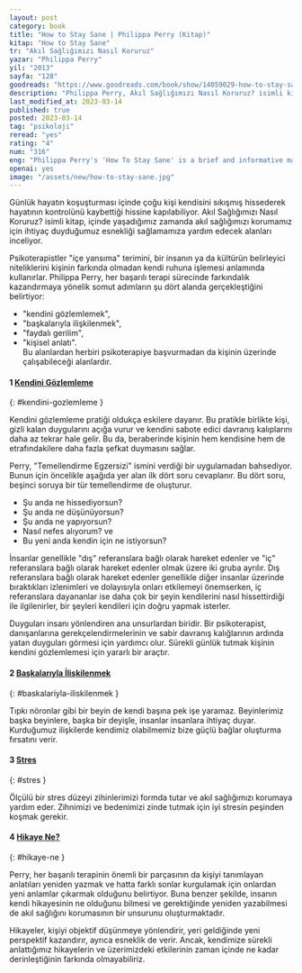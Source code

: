 ```yaml
---
layout: post
category: book
title: "How to Stay Sane | Philippa Perry (Kitap)"
kitap: "How to Stay Sane"
tr: "Akıl Sağlığımızı Nasıl Koruruz"
yazar: "Philippa Perry"
yil: "2013"
sayfa: "128"
goodreads: "https://www.goodreads.com/book/show/14059029-how-to-stay-sane"
description: "Philippa Perry, Akıl Sağlığımızı Nasıl Koruruz? isimli kitabında içinde yaşadığımız zamanda akıl sağlığımızı korumamız için ihtiyaç duyduğumuz esnekliği sağlamamıza yardım edecek alanları inceliyor."
last_modified_at: 2023-03-14
published: true
posted: 2023-03-14
tag: "psikoloji"
reread: "yes"
rating: "4"
num: "316"
eng: "Philippa Perry's 'How To Stay Sane' is a brief and informative manual for preserving mental health and well-being in the fast-paced and frequently stressful world of today. According to Perry, the reason why so many people experience feelings of anxiety, sadness, and overload is because they have disconnected from their inner selves and the natural environment. Perry presents doable methods for getting back in touch with oneself and achieving more equilibrium and serenity in daily life by drawing on concepts from psychology, mindfulness, and neuroscience. She advises readers to embrace vulnerability, practice self-reflection, and develop self-compassion as a means of boosting resilience."
openai: yes
image: "/assets/new/how-to-stay-sane.jpg"
---
```


Günlük hayatın koşuşturması içinde çoğu kişi kendisini sıkışmış hissederek hayatının kontrolünü kaybettiği hissine kapılabiliyor. Akıl Sağlığımızı Nasıl Koruruz? isimli kitap, içinde yaşadığımız zamanda akıl sağlığımızı korumamız için ihtiyaç duyduğumuz esnekliği sağlamamıza yardım edecek alanları inceliyor.

Psikoterapistler "içe yansıma" terimini, bir insanın ya da kültürün belirleyici niteliklerini kişinin farkında olmadan kendi ruhuna işlemesi anlamında kullanırlar. Philippa Perry, her başarılı terapi sürecinde farkındalık kazandırmaya yönelik somut adımların şu dört alanda gerçekleştiğini belirtiyor:

- "kendini gözlemlemek",
- "başkalarıyla ilişkilenmek",
- "faydalı gerilim",
- "kişisel anlatı".  
  Bu alanlardan herbiri psikoterapiye başvurmadan da kişinin üzerinde çalışabileceği alanlardır.

#### 1 [Kendini Gözlemleme](#kendini-gozlemleme)

{: #kendini-gozlemleme }

Kendini gözlemleme pratiği oldukça eskilere dayanır. Bu pratikle birlikte kişi, gizli kalan duygularını açığa vurur ve kendini sabote edici davranış kalıplarını daha az tekrar hale gelir. Bu da, beraberinde kişinin hem kendisine hem de etrafındakilere daha fazla şefkat duymasını sağlar.

Perry, "Temellendirme Egzersizi" ismini verdiği bir uygulamadan bahsediyor. Bunun için öncelikle aşağıda yer alan ilk dört soru cevaplanır. Bu dört soru, beşinci soruya bir tür temellendirme de oluşturur.

- Şu anda ne hissediyorsun?
- Şu anda ne düşünüyorsun?
- Şu anda ne yapıyorsun?
- Nasıl nefes alıyorum?
  ve
- Bu yeni anda kendin için ne istiyorsun?

İnsanlar genellikle "dış" referanslara bağlı olarak hareket edenler ve "iç" referanslara bağlı olarak hareket edenler olmak üzere iki gruba ayrılır. Dış referanslara bağlı olarak hareket edenler genellikle diğer insanlar üzerinde bıraktıkları izlenimleri ve dolayısıyla onları etkilemeyi önemserken, iç referanslara dayananlar ise daha çok bir şeyin kendilerini nasıl hissettirdiği ile ilgilenirler, bir şeyleri kendileri için doğru yapmak isterler.

Duyguları insanı yönlendiren ana unsurlardan biridir. Bir psikoterapist, danışanlarına gerekçelendirmelerinin ve sabir davranış kalığlarının ardında yatan duyguları görmesi için yardımcı olur. Sürekli günlük tutmak kişinin kendini gözlemlemesi için yararlı bir araçtır.

#### 2 [Başkalarıyla İlişkilenmek](#baskalariyla-iliskilenmek)

{: #baskalariyla-iliskilenmek }

Tıpkı nöronlar gibi bir beyin de kendi başına pek işe yaramaz. Beyinlerimiz başka beyinlere, başka bir deyişle, insanlar insanlara ihtiyaç duyar. Kurduğumuz ilişkilerde kendimiz olabilmemiz bize güçlü bağlar oluşturma fırsatını verir.

#### 3 [Stres](#stres)

{: #stres }

Ölçülü bir stres düzeyi zihinlerimizi formda tutar ve akıl sağlığımızı korumaya yardım eder. Zihnimizi ve bedenimizi zinde tutmak için iyi stresin peşinden koşmak gerekir.

#### 4 [Hikaye Ne?](#hikaye-ne)

{: #hikaye-ne }

Perry, her başarılı terapinin önemli bir parçasının da kişiyi tanımlayan anlatıları yeniden yazmak ve hatta farklı sonlar kurgulamak için onlardan yeni anlamlar çıkarmak olduğunu belirtiyor. Buna benzer şekilde, insanın kendi hikayesinin ne olduğunu bilmesi ve gerektiğinde yeniden yazabilmesi de akıl sağlığını korumasının bir unsurunu oluşturmaktadır.

Hikayeler, kişiyi objektif düşünmeye yönlendirir, yeri geldiğinde yeni perspektif kazandırır, ayrıca esneklik de verir. Ancak, kendimize sürekli anlattığımız hikayelerin ve üzerimizdeki etkilerinin zaman içinde ne kadar derinleştiğinin farkında olmayabiliriz.
